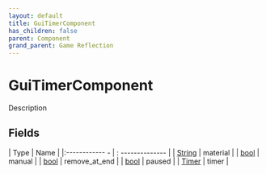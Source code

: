 ```yaml
---
layout: default
title: GuiTimerComponent
has_children: false
parent: Component
grand_parent: Game Reflection
---
```

# GuiTimerComponent
Description 

## Fields
| Type | Name |
|:------------ - | : -------------- |
| [String](game-reflection/components/string.md) | material |
| [bool](game-reflection/components/bool.md) | manual |
| [bool](game-reflection/components/bool.md) | remove_at_end |
| [bool](game-reflection/components/bool.md) | paused |
| [Timer](game-reflection/classes/timer.md) | timer |
